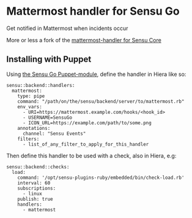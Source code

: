 # Mattermost handler for Sensu Go

Get notified in Mattermost when incidents occur

More or less a fork of the [mattermost-handler for Sensu Core](https://github.com/sensu-plugins/handler-mattermost)

## Installing with Puppet

Using [the Sensu Go Puppet-module](https://forge.puppet.com/sensu/sensu), define the handler in Hiera like so:

```
sensu::backend::handlers:
  mattermost:
    type: pipe
    command: "/path/on/the/sensu/backend/server/to/mattermost.rb"
    env_vars:
      - URI=https://mattermost.example.com/hooks/<hook_id>
      - USERNAME=SensuGo
      - ICON_URL=https://example.com/path/to/some.png
    annotations:
      channel: "Sensu Events"
    filters:
      - list_of_any_filter_to_apply_for_this_handler
```

Then define this handler to be used with a check, also in Hiera, e.g:

```
sensu::backend::checks:
  load:
    command: '/opt/sensu-plugins-ruby/embedded/bin/check-load.rb'
    interval: 60
    subscriptions:
      - linux
    publish: true
    handlers:
      - mattermost
```
